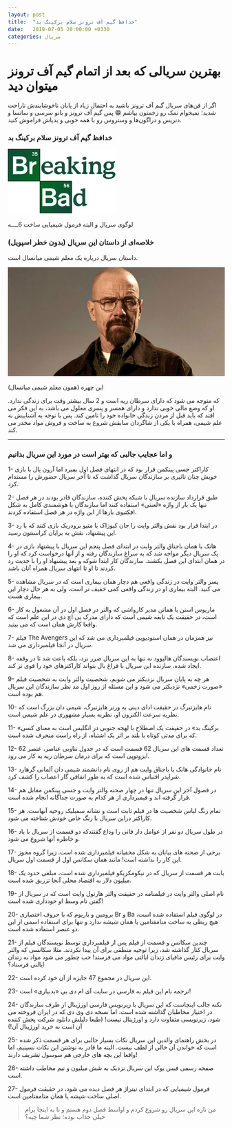 ```yaml
---
layout: post
title:  "خدافظ گیم آف ترونز سلام برکینگ بد"
date:   2019-07-05 20:00:00 +0330
categories: سریال
---
```

بهترین سریالی که بعد از اتمام گیم آف ترونز میتوان دید
=====================================================

اگر از فن‌های سریال گیم آف ترونز باشید به احتمال زیاد از پایان ناخوشایندش ناراحت شدید؛ نمیخوام نمک رو زخمتون بپاشم 😁 پس گیم آف ترونز و بانو سرسی و سانسا و دنریس و دراگون‌ها و وستروس رو با همه خوبی و بدیاش فراموش کنید.

### خدافظ گیم آف ترونز سلام برکینگ بد

![لوگوی سریال و البته فرمول شیمیایی ساخت 6ــــه](/uploads/2019/07/Breaking_Bad_logo.svg_.png)

لوگوی سریال و البته فرمول شیمیایی ساخت 6ــــه

### خلاصه‌ای از داستان این سریال (بدون خطر اسپویل)

داستان سریال درباره یک معلم شیمی میانسال است.

![این چهره (همون معلم شیمی میانسال)](/uploads/2019/07/1289273_369.jpg)

این چهره (همون معلم شیمی میانسال)

که متوجه می شود که دارای سرطان ریه است و 2 سال بیشتر وقت برای زندگی ندارد. او که وضع مالی خوبی ندارد و دارای همسر و پسری معلول می باشد، به این فکر می افتد که باید قبل از مردن زندگی خانواده خود را تامین کند. پس با توجه به آشناییش به علم شیمی، همراه با یکی از شاگردان سابقش شروع به ساخت و فروش مواد مخدر می کند.

* * *

### و اما عجایب جالبی که بهتر است در مورد این سریال بدانیم

1- کاراکتر جسی پینکمن قرار بود که در انتهای فصل اول بمیرد اما آرون پال با بازی خویش چنان تاثیری بر سازندگان سریال گذاشت که تا آخر سریال حضورش را مستدام کرد.  

2- طبق قرارداد سازنده سریال با شبکه پخش کننده، سازندگان قادر بودند در هر فصل تنها یک بار از واژه «لعنتی» استفاده کنند اما سازندگان با هوشمندی کامل به شکل افکتیوی بارها از این واژه در هر فصل استفاده کردند.

3- در ابتدا قرار بود نقش والتر وایت را جان کیوزاک یا متیو برودریک بازی کنند که با رد این پیشنهاد، نقش به برایان کراسنتون رسید.  

4- هانک یا همان باجناق والتر وایت در ابتدای فصل پنجم این سریال با پیشنهاد بازی در یک سریال دیگر مواجه شد که به سراغ سازندگان رفته و از آنها درخواست کرد که او را در همان ابتدای این فصل بکشند. سازندگان کار ابتدا شوکه و بعد پیشنهاد او را با جدیت رد کردند تا او تا انتهای سریال همراه آنان باشد.  

5- پسر والتر وایت در زندگی واقعی هم دچار همان بیماری است که در سریال مشاهده می کنید. البته بیماری او در زندگی واقعی کمی خفیف تر است، ولی به هر حال دچار این بیماری هست.

  
6- ماریوس استن یا هماتن مدیر کارواشی که والتر در فصل اول در آن مشغول به کار است، در حقیقت یک نابغه شیمی است که دارای مدرک پی اچ دی در این علم است که واقعا کارش همان است که می بینید.  

7- فیلم The Avengers نیز همزمان در همان استودیویی فیلمبرداری می شد که این سریال در آنجا فیلمبرداری می شد.  

8- اعتصاب نویسندگان هالیوود نه تنها به این سریال ضرر نزد، بلکه باعث شد تا در وقفه ایجاد شده، سازنده این سریال با فراغ بال بتواند کاراکترهای خود را قوی تر کند.  

9- هر چه به پایان سریال نزدیکتر می شویم، شخصیت والتر وایت به شخصیت فیلم «صورت زخمی» نزدیکتر می شود و این مسئله از روز اول مد نظر سازندگان این سریال هم بوده است.

10- نام هایزنبرگ در حقیقت ادای دینی به ورنر هایزنبرگ، شیمی دان بزرگ است که نظریه سرعت الکترون او، نظریه بسیار مشهوری در علم شیمی است.  

11- «برکینگ بد» در حقیقت یک اصطلاح با لهجه جنوبی در انگلیس است به معنای کسی که برای مدتی کوتاه یا بلند بر اثر یک اشتباه، از راه راست منحرف شده است.  

12- تعداد قسمت های این سریال 62 قسمت است که در جدول تناوبی عناصر، عنصر 62 ایزوتوپی است که برای درمان سرطان ریه به کار می رود.  

13- نام خانوادگی هانک یا باجناق وایت هم از روی نام دانشمند شیمی دان آلمانی گرهارد شرایدر اقتباس شده است که به طور اتفاقی گاز اعصاب را کشف کرد.  

14- در فصول آخر این سریال تنها در چهار صحنه والتر وایت و جسی پینکمن مقابل هم قرار گرفته اند و فیمبرداری از هر کدام به صورت جداگانه انجام شده است.  

15- تمام رنگ لباس شخصیت ها در فیلم ثابت است و نشانه سمبلیک روحیه آنهاست. هر کاراکتر دراین سریال با رنگ خاص خودش شناخته می شود.

16- در طول سریال دو نفر از عوامل دار فانی را وداع گفتندکه دو قسمت از سریال با یاد و خاطره آنها شروع می شود.  

17- برخی از صحنه های بیابان به شکل مخفیانه فیلمبرداری شده است. زیرا گروه مجوز این کار را نداشته است! مانند همان سکانس اول از قسمت اول سریال.  

18- بابت هر قسمت از سریال که در نیکومکزیکو فیلمبرداری شده است، مبلغی حدود یک میلیون دلار به اقتصاد محلی آنجا تزریق شده است.  

19- نام اصلی والتر وایت در فیلمنامه در حقیقت والتر هارتول وایت است که در سریال از گفتن نام وسط او خودداری شده است!

20- برومین و باریوم که با حروف اختصاری Br و Ba در لوگوی فیلم استفاده شده است، هیچ ربطی به ساخت متامفتامین یا همان شیشه ندارد و تنها برای استفاده اسمی از این دو عنصر استفاده شده است.  

21- چندین سکانس و قسمت از فیلم پس از فیلمبرداری توسط نویسندگان فیلم از سریال کنار گذاشته شد، زیرا توجیه منطقی برای آن پیدا نکردند. مثلا سکانسی که والتر وایت برای رئیس مافیای زندان ایالتی مواد می فرستد! خب چطور می شود مواد به زندان ایالتی فرستاد؟  

22- این سریال در مجموع 47 جایزه از آن خود کرده است.  

23- ترجمه نام این فیلم به فارسی در سایت آی ام دی بی «بدبیاری» است!

24- نکته جالب اینجاست که این سریال با زیرنویس فارسی اورژینال از طرف سازندگان در اختیار مخاطبان گذاشته شده است، اما نسخه دی وی دی که در ایران فروخته می شود، زیرنویسی متفاوت دارد و اورژینال نیست! (طبعا دلیلش دانلود شرکت پخش کننده آن است نه خرید اورژینال آن!)  

25- در بخش راهنمای والدین این سریال نکات بسیار جالبی برای هر قسمت ذکر شده است که خواندن آن خالی از لطف نیست. البته ما قادر به نوشتن این نکات نسیتیم، اما واقعا این بچه های خارجی هم سوسول تشریف دارند!  

26- صفحه رسمی فیس بوک این سریال نزدیک به شش میلیون و نیم مخاطب داشته است.  

27- فرمول شیمیایی که در ابتدای تیتراژ هر فصل دیده می شود، در حقیقت فرمول اصلی ساخت شیشه یا همان متامفتامین است.

> من تازه این سریال رو شروع کردم و اواسط فصل دوم هستم و تا به اینجا برام خیلی جذاب بوده؛ نظر شما چیه؟